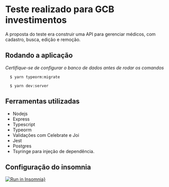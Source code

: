 # Teste realizado para GCB investimentos

A proposta do teste era construir uma API para gerenciar médicos, com cadastro, busca, edição e remoção.

## Rodando a aplicação
*Certifique-se de configurar o banco de dados antes de rodar os comandos*

```console
  $ yarn typeorm:migrate

  $ yarn dev:server
```

## Ferramentas utilizadas

 - Nodejs
 - Express
 - Typescript
 - Typeorm
 - Validações com Celebrate e Joi
 - Jest
 - Postgres
 - Tsyringe para injeção de dependência.

## Configuração do insomnia

[![Run in Insomnia}](https://insomnia.rest/images/run.svg)](https://insomnia.rest/run/?label=Doctors%20Management&uri=https%3A%2F%2Fgithub.com%2FFelipeDecome%2Fgcb_backend_test%2Fblob%2Fmaster%2Fdocs%2FInsomnia_2021-05-26.json)
